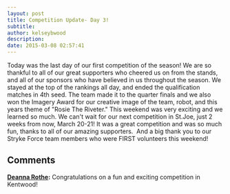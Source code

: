 ```yaml
---
layout: post
title: Competition Update- Day 3!
subtitle:
author: kelseybwood
description:
date: 2015-03-08 02:57:41
---
```


Today was the last day of our first competition of the season! We are so thankful to all of our great supporters who cheered us on from the stands, and all of our sponsors who have believed in us throughout the season. We stayed at the top of the rankings all day, and ended the qualification matches in 4th seed. The team made it to the quarter finals and we also won the Imagery Award for our creative image of the team, robot, and this years theme of "Rosie The Riveter." This weekend was very exciting and we learned so much. We can't wait for our next competition in St.Joe, just 2 weeks from now, March 20-21! It was a great competition and was so much fun, thanks to all of our amazing supporters.  And a big thank you to our Stryke Force team members who were FIRST volunteers this weekend!

## Comments

**[Deanna Rothe](#574 "2015-03-08 12:32:05"):** Congratulations on a fun and exciting competition in Kentwood!
